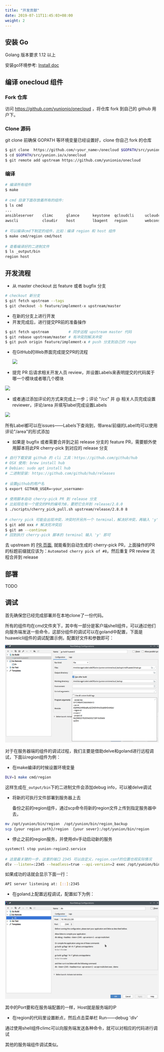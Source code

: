 ```yaml
---
title: "开发贡献"
date: 2019-07-11T11:45:03+08:00
weight: 2
---
```


## 安装 Go

Golang 版本要求 1.12 以上

安装go环境参考: [Install doc](https://golang.org/doc/install)

## 编译 onecloud 组件

### Fork 仓库

访问 https://github.com/yunionio/onecloud ，将仓库 fork 到自己的 github 用户下。

### Clone 源码

git clone 前确保 GOPATH 等环境变量已经设置好，clone 你自己 fork 的仓库

```sh
$ git clone  https://github.com/<your_name>/onecloud $GOPATH/src/yunion.io/x/onecloud
$ cd $GOPATH/src/yunion.io/x/onecloud
$ git remote add upstream https://github.com/yunionio/onecloud
```

### 编译

```sh
# 编译所有组件
$ make

# cmd 目录下面存放着所有的组件:
$ ls cmd
...
ansibleserver    climc      glance      keystone  qcloudcli     ucloudcli
awscli           cloudir    host        lbagent   region        webconsole

# 可以编译cmd下制定的组件，比如：编译 region 和 host 组件
$ make cmd/region cmd/host

# 查看编译好的二进制文件
$ ls _output/bin
region host
```

## 开发流程

- 从 master checkout 出 feature 或者 bugfix 分支

```bash
# checkout 新分支
$ git fetch upstream --tags
$ git checkout -b feature/implement-x upstream/master
```

- 在新的分支上进行开发
- 开发完成后，进行提交PR前的准备操作

```bash
$ git fetch upstream         # 同步远程 upstream master 代码
$ git rebase upstream/master # 有冲突则解决冲突
$ git push origin feature/implement-x # push 分支到自己的 repo
```

- 在GitHub的Web界面完成提交PR的流程

  ![](images/submitPR.png)

- 提完 PR 后请求相关开发人员 review，并设置Labels来表明提交的代码属于哪一个模块或者哪几个模块

![](images/reviewer_label.png)

- 或者通过添加评论的方式来完成上一步；评论 "/cc" 并 @ 相关人员完成设置reviewer，评论/area 并填写label完成设置Labels

![](images/robot_review_label.png)

​	所有Label都可以在issues——Labels下查询到，带area/前缀的Label均可以使用评论"/area"的形式添加

- 如果是 bugfix 或者需要合并到之前 release 分支的 feature PR，需要额外使用脚本将此PR cherry-pick 到对应的 release 分支

```bash
# 自行下载安装 github 的 cli 工具：https://github.com/github/hub
# OSX 使用: brew install hub
# Debian: sudo apt install hub
# 二进制安装: https://github.com/github/hub/releases

# 设置github的用户名
$ export GITHUB_USER=<your_username>

# 使用脚本自动 cherry-pick PR 到 release 分支
# 比如现在有一个提交的PR的编号为8，要把它合并到 release/2.8.0
$ ./scripts/cherry_pick_pull.sh upstream/release/2.8.0 8
 
# cherry pick 可能会出现冲突，冲突时开另外一个 terminal，解决好冲突，再输入 'y' 进行提交
$ git add xxx # 解决完冲突后
$ git am --continue
# 回到执行 cherry-pick 脚本的 terminal 输入 'y' 即可
```

去 upstream 的 [PR 页面](https://github.com/yunionio/onecloud/pulls), 就能看到自动生成的 cherry-pick PR，上面操作的PR的标题前缀就应该为：`Automated cherry pick of #8`，然后重复 PR review 流程合并到 release

## 部署

TODO

## 调试

首先确保您已经完成部署并在本地clone了一份代码。

所有的组件均在cmd文件夹下，其中有一部分是客户端shell组件，可以通过他们向服务端发送一些命令，这部分组件的调试可以在goland中配置，下面是huaweicli组件的调试配置示例，配置好文件和参数即可：

![](images/huaweicli_debug.png)

对于在服务器端的组件的调试过程，我们主要是借助delve和goland进行远程调试，下面以region组件为例：

- 在make编译的时候设置环境变量

```bash
DLV=1 make cmd/region
```

  这样生成在`_output/bin`下的二进制文件会添加debug info，可以被delve调试

- 将新的可执行文件部署到服务器上去

  备份之前的region组件，通过scp命令将新的region文件上传到指定服务器中去，

```bash
mv /opt/yunion/bin/region  /opt/yunion/bin/region_backup
scp {your region path}/region  {your sever}:/opt/yunion/bin/region
```

- 停止之前的region服务，并使用dlv手动启动新的服务

```bash
systemctl stop yunion-region2.service

# 这是最关键的一步，这里的端口 2345 可以自定义，region.conf的位置也视实际情况
dlv --listen=:2345 --headless=true --api-version=2 exec /opt/yunion/bin/region -- --config /etc/yunion/region.conf
```

  如果成功的话就会显示下面一行：

```bash
API server listening at: [::]:2345
```

- 在goland上配置远程调试，配置如下为例：

![](images/goland_remote.png)

  其中的Port要和在服务端配置的一样，Host就是服务端的IP

- 在region的代码里设置断点，然后点击菜单栏 Run——debug 'dlv'

通过使用shell组件climc可以向服务端发送各种命令，就可以对相应的代码进行调试

其他的服务端组件调试类似。